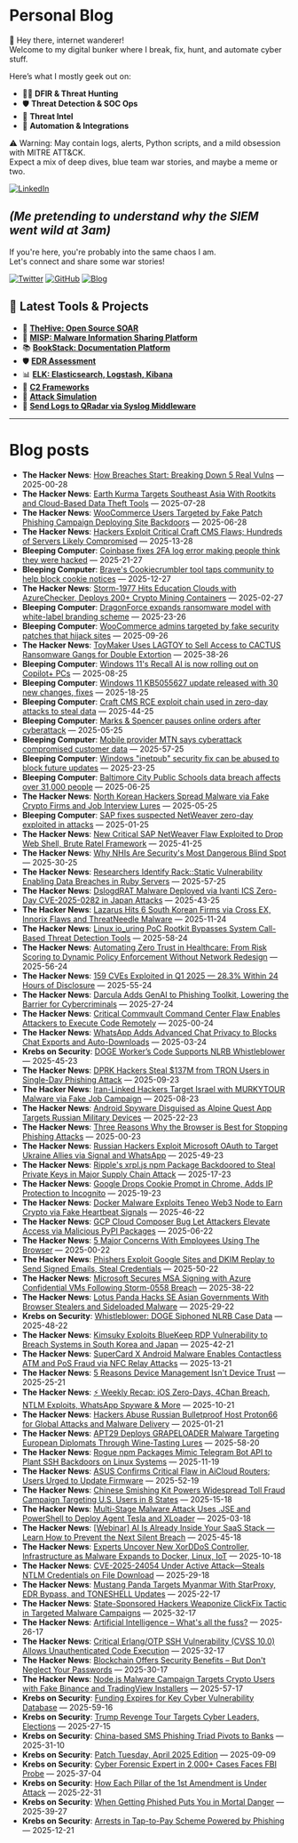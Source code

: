 # Personal Blog

👋 Hey there, internet wanderer!  
Welcome to my digital bunker where I break, fix, hunt, and automate cyber stuff.  

Here’s what I mostly geek out on:

- 🕵️‍♂️ **DFIR & Threat Hunting**  
- 🛡️ **Threat Detection & SOC Ops**  
- 🧠 **Threat Intel**  
- 🤖 **Automation & Integrations**

⚠️ Warning: May contain logs, alerts, Python scripts, and a mild obsession with MITRE ATT&CK.  
Expect a mix of deep dives, blue team war stories, and maybe a meme or two.

[![LinkedIn](https://img.shields.io/badge/LinkedIn-Connect-blue?style=flat&logo=linkedin)](https://www.linkedin.com/in/0xatef)

*(Me pretending to understand why the SIEM went wild at 3am)*  
---  
If you're here, you're probably into the same chaos I am.  
Let's connect and share some war stories!

[![Twitter](https://img.shields.io/badge/Twitter-%400xatef-1DA1F2?style=flat&logo=twitter&logoColor=white)](https://twitter.com/0xatef)
[![GitHub](https://img.shields.io/badge/GitHub-0xAtef-181717?style=flat&logo=github)](https://github.com/0xAtef)
[![Blog](https://img.shields.io/badge/Blog-0xAtef.github.io-orange?style=flat&logo=jekyll)](https://0xatef.github.io)


## 🧰 Latest Tools & Projects

- 🐝 [**TheHive: Open Source SOAR**](https://0xatef.github.io/Projects/#thehive-open-source-soar)  
- 🧬 [**MISP: Malware Information Sharing Platform**](https://0xatef.github.io/Projects/#misp-malware-information-sharing-platform)  
- 📚 [**BookStack: Documentation Platform**](https://0xatef.github.io/Projects/#bookstack-documentation-platform)  
- 🛡️ [**EDR Assessment**](https://0xatef.github.io/Projects/#edr-assessment)  
- 📊 [**ELK: Elasticsearch, Logstash, Kibana**](https://0xatef.github.io/Projects/#elk-elasticsearch-logstash-kibana)  
- 🎯 [**C2 Frameworks**](https://0xatef.github.io/Projects/#c2-frameworks)  
- 🧨 [**Attack Simulation**](https://0xatef.github.io/Projects/#attack-simulation)  
- 🔄 [**Send Logs to QRadar via Syslog Middleware**](https://0xatef.github.io/Projects/#how-to-send-logs-from-an-api-to-qradar-siem-through-syslog-middleware)  

---

# Blog posts
<!-- BLOG-POST-LIST:START -->
- **The Hacker News**: [How Breaches Start: Breaking Down 5 Real Vulns](https://thehackernews.com/2025/04/how-breaches-start-breaking-down-5-real.html) — 2025-00-28
- **The Hacker News**: [Earth Kurma Targets Southeast Asia With Rootkits and Cloud-Based Data Theft Tools](https://thehackernews.com/2025/04/earth-kurma-targets-southeast-asia-with.html) — 2025-07-28
- **The Hacker News**: [WooCommerce Users Targeted by Fake Patch Phishing Campaign Deploying Site Backdoors](https://thehackernews.com/2025/04/woocommerce-users-targeted-by-fake.html) — 2025-06-28
- **The Hacker News**: [Hackers Exploit Critical Craft CMS Flaws; Hundreds of Servers Likely Compromised](https://thehackernews.com/2025/04/hackers-exploit-critical-craft-cms.html) — 2025-13-28
- **Bleeping Computer**: [Coinbase fixes 2FA log error making people think they were hacked](https://www.bleepingcomputer.com/news/security/coinbase-fixes-2fa-log-error-making-people-think-they-were-hacked/) — 2025-21-27
- **Bleeping Computer**: [Brave&#39;s Cookiecrumbler tool taps community to help block cookie notices](https://www.bleepingcomputer.com/news/security/braves-cookiecrumbler-tool-taps-community-to-help-block-cookie-notices/) — 2025-12-27
- **The Hacker News**: [Storm-1977 Hits Education Clouds with AzureChecker, Deploys 200+ Crypto Mining Containers](https://thehackernews.com/2025/04/storm-1977-hits-education-clouds-with.html) — 2025-02-27
- **Bleeping Computer**: [DragonForce expands ransomware model with white-label branding scheme](https://www.bleepingcomputer.com/news/security/dragonforce-expands-ransomware-model-with-white-label-branding-scheme/) — 2025-23-26
- **Bleeping Computer**: [WooCommerce admins targeted by fake security patches that hijack sites](https://www.bleepingcomputer.com/news/security/woocommerce-admins-targeted-by-fake-security-patches-that-hijack-sites/) — 2025-09-26
- **The Hacker News**: [ToyMaker Uses LAGTOY to Sell Access to CACTUS Ransomware Gangs for Double Extortion](https://thehackernews.com/2025/04/toymaker-uses-lagtoy-to-sell-access-to.html) — 2025-38-26
- **Bleeping Computer**: [Windows 11&#39;s Recall AI is now rolling out on Copilot+ PCs](https://www.bleepingcomputer.com/news/microsoft/windows-11s-recall-ai-is-now-rolling-out-on-copilot-plus-pcs/) — 2025-08-25
- **Bleeping Computer**: [Windows 11 KB5055627 update released with 30 new changes, fixes](https://www.bleepingcomputer.com/news/microsoft/windows-11-kb5055627-update-released-with-30-new-changes-fixes/) — 2025-18-25
- **Bleeping Computer**: [Craft CMS RCE exploit chain used in zero-day attacks to steal data](https://www.bleepingcomputer.com/news/security/craft-cms-rce-exploit-chain-used-in-zero-day-attacks-to-steal-data/) — 2025-44-25
- **Bleeping Computer**: [Marks &amp; Spencer pauses online orders after cyberattack](https://www.bleepingcomputer.com/news/security/marks-and-spencer-pauses-online-orders-after-cyberattack/) — 2025-05-25
- **Bleeping Computer**: [Mobile provider MTN says cyberattack compromised customer data](https://www.bleepingcomputer.com/news/security/mobile-provider-mtn-says-cyberattack-compromised-customer-data/) — 2025-57-25
- **Bleeping Computer**: [Windows &quot;inetpub&quot; security fix can be abused to block future updates](https://www.bleepingcomputer.com/news/microsoft/windows-inetpub-security-fix-can-be-abused-to-block-future-updates/) — 2025-23-25
- **Bleeping Computer**: [Baltimore City Public Schools data breach affects over 31,000 people](https://www.bleepingcomputer.com/news/security/baltimore-city-public-schools-data-breach-affects-over-31-000-people/) — 2025-06-25
- **The Hacker News**: [North Korean Hackers Spread Malware via Fake Crypto Firms and Job Interview Lures](https://thehackernews.com/2025/04/north-korean-hackers-spread-malware-via.html) — 2025-05-25
- **Bleeping Computer**: [SAP fixes suspected NetWeaver zero-day exploited in attacks](https://www.bleepingcomputer.com/news/security/sap-fixes-suspected-netweaver-zero-day-exploited-in-attacks/) — 2025-01-25
- **The Hacker News**: [New Critical SAP NetWeaver Flaw Exploited to Drop Web Shell, Brute Ratel Framework](https://thehackernews.com/2025/04/sap-confirms-critical-netweaver-flaw.html) — 2025-41-25
- **The Hacker News**: [Why NHIs Are Security&#39;s Most Dangerous Blind Spot](https://thehackernews.com/2025/04/why-nhis-are-securitys-most-dangerous.html) — 2025-30-25
- **The Hacker News**: [Researchers Identify Rack::Static Vulnerability Enabling Data Breaches in Ruby Servers](https://thehackernews.com/2025/04/researchers-identify-rackstatic.html) — 2025-57-25
- **The Hacker News**: [DslogdRAT Malware Deployed via Ivanti ICS Zero-Day CVE-2025-0282 in Japan Attacks](https://thehackernews.com/2025/04/dslogdrat-malware-deployed-via-ivanti.html) — 2025-43-25
- **The Hacker News**: [Lazarus Hits 6 South Korean Firms via Cross EX, Innorix Flaws and ThreatNeedle Malware](https://thehackernews.com/2025/04/lazarus-hits-6-south-korean-firms-via.html) — 2025-11-24
- **The Hacker News**: [Linux io_uring PoC Rootkit Bypasses System Call-Based Threat Detection Tools](https://thehackernews.com/2025/04/linux-iouring-poc-rootkit-bypasses.html) — 2025-58-24
- **The Hacker News**: [Automating Zero Trust in Healthcare: From Risk Scoring to Dynamic Policy Enforcement Without Network Redesign](https://thehackernews.com/2025/04/automating-zero-trust-in-healthcare.html) — 2025-56-24
- **The Hacker News**: [159 CVEs Exploited in Q1 2025 — 28.3% Within 24 Hours of Disclosure](https://thehackernews.com/2025/04/159-cves-exploited-in-q1-2025-283.html) — 2025-55-24
- **The Hacker News**: [Darcula Adds GenAI to Phishing Toolkit, Lowering the Barrier for Cybercriminals](https://thehackernews.com/2025/04/darcula-adds-genai-to-phishing-toolkit.html) — 2025-27-24
- **The Hacker News**: [Critical Commvault Command Center Flaw Enables Attackers to Execute Code Remotely](https://thehackernews.com/2025/04/critical-commvault-command-center-flaw.html) — 2025-00-24
- **The Hacker News**: [WhatsApp Adds Advanced Chat Privacy to Blocks Chat Exports and Auto-Downloads](https://thehackernews.com/2025/04/whatsapp-adds-advanced-chat-privacy-to.html) — 2025-03-24
- **Krebs on Security**: [DOGE Worker’s Code Supports NLRB Whistleblower](https://krebsonsecurity.com/2025/04/doge-workers-code-supports-nlrb-whistleblower/) — 2025-45-23
- **The Hacker News**: [DPRK Hackers Steal $137M from TRON Users in Single-Day Phishing Attack](https://thehackernews.com/2025/04/dprk-hackers-steal-137m-from-tron-users.html) — 2025-09-23
- **The Hacker News**: [Iran-Linked Hackers Target Israel with MURKYTOUR Malware via Fake Job Campaign](https://thehackernews.com/2025/04/iran-linked-hackers-target-israel-with.html) — 2025-08-23
- **The Hacker News**: [Android Spyware Disguised as Alpine Quest App Targets Russian Military Devices](https://thehackernews.com/2025/04/android-spyware-disguised-as-alpine.html) — 2025-22-23
- **The Hacker News**: [Three Reasons Why the Browser is Best for Stopping Phishing Attacks](https://thehackernews.com/2025/04/three-reasons-why-browser-is-best-for.html) — 2025-00-23
- **The Hacker News**: [Russian Hackers Exploit Microsoft OAuth to Target Ukraine Allies via Signal and WhatsApp](https://thehackernews.com/2025/04/russian-hackers-exploit-microsoft-oauth.html) — 2025-49-23
- **The Hacker News**: [Ripple&#39;s xrpl.js npm Package Backdoored to Steal Private Keys in Major Supply Chain Attack](https://thehackernews.com/2025/04/ripples-xrpljs-npm-package-backdoored.html) — 2025-17-23
- **The Hacker News**: [Google Drops Cookie Prompt in Chrome, Adds IP Protection to Incognito](https://thehackernews.com/2025/04/google-drops-cookie-prompt-in-chrome.html) — 2025-19-23
- **The Hacker News**: [Docker Malware Exploits Teneo Web3 Node to Earn Crypto via Fake Heartbeat Signals](https://thehackernews.com/2025/04/docker-malware-exploits-teneo-web3-node.html) — 2025-46-22
- **The Hacker News**: [GCP Cloud Composer Bug Let Attackers Elevate Access via Malicious PyPI Packages](https://thehackernews.com/2025/04/gcp-cloud-composer-bug-let-attackers.html) — 2025-06-22
- **The Hacker News**: [5 Major Concerns With Employees Using The Browser](https://thehackernews.com/2025/04/5-major-concerns-with-employees-using.html) — 2025-00-22
- **The Hacker News**: [Phishers Exploit Google Sites and DKIM Replay to Send Signed Emails, Steal Credentials](https://thehackernews.com/2025/04/phishers-exploit-google-sites-and-dkim.html) — 2025-50-22
- **The Hacker News**: [Microsoft Secures MSA Signing with Azure Confidential VMs Following Storm-0558 Breach](https://thehackernews.com/2025/04/microsoft-secures-msa-signing-with.html) — 2025-38-22
- **The Hacker News**: [Lotus Panda Hacks SE Asian Governments With Browser Stealers and Sideloaded Malware](https://thehackernews.com/2025/04/lotus-panda-hacks-se-asian-governments.html) — 2025-29-22
- **Krebs on Security**: [Whistleblower: DOGE Siphoned NLRB Case Data](https://krebsonsecurity.com/2025/04/whistleblower-doge-siphoned-nlrb-case-data/) — 2025-48-22
- **The Hacker News**: [Kimsuky Exploits BlueKeep RDP Vulnerability to Breach Systems in South Korea and Japan](https://thehackernews.com/2025/04/kimsuky-exploits-bluekeep-rdp.html) — 2025-42-21
- **The Hacker News**: [SuperCard X Android Malware Enables Contactless ATM and PoS Fraud via NFC Relay Attacks](https://thehackernews.com/2025/04/supercard-x-android-malware-enables.html) — 2025-13-21
- **The Hacker News**: [5 Reasons Device Management Isn&#39;t Device Trust​](https://thehackernews.com/2025/04/5-reasons-device-management-isnt-device.html) — 2025-25-21
- **The Hacker News**: [⚡ Weekly Recap: iOS Zero-Days, 4Chan Breach, NTLM Exploits, WhatsApp Spyware &amp; More](https://thehackernews.com/2025/04/thn-weekly-recap-ios-zero-days-4chan.html) — 2025-10-21
- **The Hacker News**: [Hackers Abuse Russian Bulletproof Host Proton66 for Global Attacks and Malware Delivery](https://thehackernews.com/2025/04/hackers-abuse-russian-bulletproof-host.html) — 2025-01-21
- **The Hacker News**: [APT29 Deploys GRAPELOADER Malware Targeting European Diplomats Through Wine-Tasting Lures](https://thehackernews.com/2025/04/apt29-deploys-grapeloader-malware.html) — 2025-58-20
- **The Hacker News**: [Rogue npm Packages Mimic Telegram Bot API to Plant SSH Backdoors on Linux Systems](https://thehackernews.com/2025/04/rogue-npm-packages-mimic-telegram-bot.html) — 2025-11-19
- **The Hacker News**: [ASUS Confirms Critical Flaw in AiCloud Routers; Users Urged to Update Firmware](https://thehackernews.com/2025/04/asus-confirms-critical-flaw-in-aicloud.html) — 2025-52-19
- **The Hacker News**: [Chinese Smishing Kit Powers Widespread Toll Fraud Campaign Targeting U.S. Users in 8 States](https://thehackernews.com/2025/04/chinese-smishing-kit-behind-widespread.html) — 2025-15-18
- **The Hacker News**: [Multi-Stage Malware Attack Uses .JSE and PowerShell to Deploy Agent Tesla and XLoader](https://thehackernews.com/2025/04/multi-stage-malware-attack-uses-jse-and.html) — 2025-03-18
- **The Hacker News**: [[Webinar] AI Is Already Inside Your SaaS Stack — Learn How to Prevent the Next Silent Breach](https://thehackernews.com/2025/04/webinar-ai-is-already-inside-your-saas.html) — 2025-45-18
- **The Hacker News**: [Experts Uncover New XorDDoS Controller, Infrastructure as Malware Expands to Docker, Linux, IoT](https://thehackernews.com/2025/04/experts-uncover-new-xorddos-controller.html) — 2025-10-18
- **The Hacker News**: [CVE-2025-24054 Under Active Attack—Steals NTLM Credentials on File Download](https://thehackernews.com/2025/04/cve-2025-24054-under-active.html) — 2025-29-18
- **The Hacker News**: [Mustang Panda Targets Myanmar With StarProxy, EDR Bypass, and TONESHELL Updates](https://thehackernews.com/2025/04/mustang-panda-targets-myanmar-with.html) — 2025-22-17
- **The Hacker News**: [State-Sponsored Hackers Weaponize ClickFix Tactic in Targeted Malware Campaigns](https://thehackernews.com/2025/04/state-sponsored-hackers-weaponize.html) — 2025-32-17
- **The Hacker News**: [Artificial Intelligence – What&#39;s all the fuss?](https://thehackernews.com/2025/04/artificial-intelligence-whats-all-fuss.html) — 2025-26-17
- **The Hacker News**: [Critical Erlang/OTP SSH Vulnerability &lpar;CVSS 10.0&rpar; Allows Unauthenticated Code Execution](https://thehackernews.com/2025/04/critical-erlangotp-ssh-vulnerability.html) — 2025-32-17
- **The Hacker News**: [Blockchain Offers Security Benefits – But Don&#39;t Neglect Your Passwords](https://thehackernews.com/2025/04/blockchain-offers-security-benefits-but.html) — 2025-30-17
- **The Hacker News**: [Node.js Malware Campaign Targets Crypto Users with Fake Binance and TradingView Installers](https://thehackernews.com/2025/04/nodejs-malware-campaign-targets-crypto.html) — 2025-57-17
- **Krebs on Security**: [Funding Expires for Key Cyber Vulnerability Database](https://krebsonsecurity.com/2025/04/funding-expires-for-key-cyber-vulnerability-database/) — 2025-59-16
- **Krebs on Security**: [Trump Revenge Tour Targets Cyber Leaders, Elections](https://krebsonsecurity.com/2025/04/trump-revenge-tour-targets-cyber-leaders-elections/) — 2025-27-15
- **Krebs on Security**: [China-based SMS Phishing Triad Pivots to Banks](https://krebsonsecurity.com/2025/04/china-based-sms-phishing-triad-pivots-to-banks/) — 2025-31-10
- **Krebs on Security**: [Patch Tuesday, April 2025 Edition](https://krebsonsecurity.com/2025/04/patch-tuesday-april-2025-edition/) — 2025-09-09
- **Krebs on Security**: [Cyber Forensic Expert in 2,000+ Cases Faces FBI Probe](https://krebsonsecurity.com/2025/04/cyber-forensic-expert-in-2000-cases-faces-fbi-probe/) — 2025-37-04
- **Krebs on Security**: [How Each Pillar of the 1st Amendment is Under Attack](https://krebsonsecurity.com/2025/03/how-each-pillar-of-the-1st-amendment-is-under-attack/) — 2025-22-31
- **Krebs on Security**: [When Getting Phished Puts You in Mortal Danger](https://krebsonsecurity.com/2025/03/when-getting-phished-puts-you-in-mortal-danger/) — 2025-39-27
- **Krebs on Security**: [Arrests in Tap-to-Pay Scheme Powered by Phishing](https://krebsonsecurity.com/2025/03/arrests-in-tap-to-pay-scheme-powered-by-phishing/) — 2025-12-21<!-- BLOG-POST-LIST:END -->
